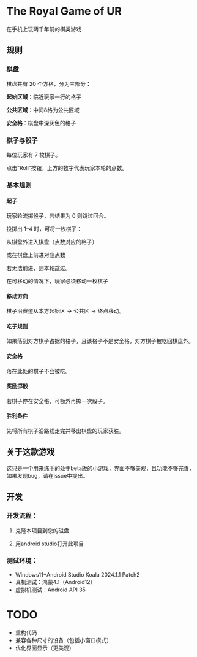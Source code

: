 # The Royal Game of UR
在手机上玩两千年前的棋类游戏

## 规则

### 棋盘

棋盘共有 20 个方格，分为三部分：

**起始区域**：临近玩家一行的格子

**公共区域**：中间8格为公共区域

**安全格**：棋盘中深灰色的格子

### 棋子与骰子

每位玩家有 7 枚棋子。

点击“Roll”按钮，上方的数字代表玩家本轮的点数。

### 基本规则

#### 起子

玩家轮流掷骰子，若结果为 0 则跳过回合。

投掷出 1–4 时，可将一枚棋子：

从棋盘外进入棋盘（点数对应的格子）

或在棋盘上前进对应点数

若无法前进，则本轮跳过。

在可移动的情况下，玩家必须移动一枚棋子

#### 移动方向

棋子沿赛道从本方起始区 → 公共区 → 终点移动。

#### 吃子规则

如果落到对方棋子占据的格子，且该格子不是安全格，对方棋子被吃回棋盘外。

#### 安全格

落在此处的棋子不会被吃。

#### 奖励掷骰

若棋子停在安全格，可额外再掷一次骰子。

#### 胜利条件

先将所有棋子沿路线走完并移出棋盘的玩家获胜。

## 关于这款游戏

这只是一个用来练手的处于beta版的小游戏，界面不够美观，且功能不够完善，如果发现bug，请在issue中提出。

## 开发

### 开发流程：

1. 克隆本项目到您的磁盘

2. 用android studio打开此项目

### 测试环境：

- Windows11+Android Studio Koala 2024.1.1 Patch2
- 真机测试：鸿蒙4.1（Android12）
- 虚拟机测试：Android API 35

# TODO

- 重构代码
- 兼容各种尺寸的设备（包括小窗口模式）
- 优化界面显示（更美观）